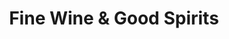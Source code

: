 ---
title: "Fine Wine & Good Spirits"
url: /philadelphia/fine-wine-und-good-spirits-north-20th-street/
shop: Spirituosen
---